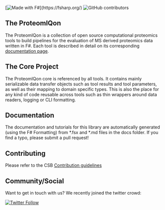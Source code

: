 [![Made with F#](https://img.shields.io/badge/Made%20with-FSharp-rgb(184,69,252).svg)](https://fsharp.org/)
![GitHub contributors](https://img.shields.io/github/contributors/CSBiology/ProteomIQon)

The ProteomIQon 
----------------------

The ProteomIQon is a collection of open source computational proteomics tools to build pipelines for the evaluation of MS derived proteomics data
written in F#. Each tool is described in detail on its corresponding [documentation page](http://csbiology.github.io/ProteomIQon).

The Core Project
------------------

The ProteomIQon core is referenced by all tools. It contains mainly serializable data transfer objects such as tool results and tool parameters, as well as their mapping to domain specific types. This is also the place for any kind of code reusable across tools such as thin wrappers around data readers, logging or CLI formatting. 

Documentation
-------------

The documentation and tutorials for this library are automatically generated (using the F# Formatting) from *.fsx and *.md files in the docs folder. If you find a typo, please submit a pull request!

Contributing
------------

Please refer to the CSB [Contribution guidelines](.github/CONTRIBUTING.md)

Community/Social
----------------
Want to get in touch with us? We recently joined the twitter crowd:

[![Twitter Follow](https://img.shields.io/twitter/follow/cs_biology.svg?style=social)](https://twitter.com/cs_biology)
